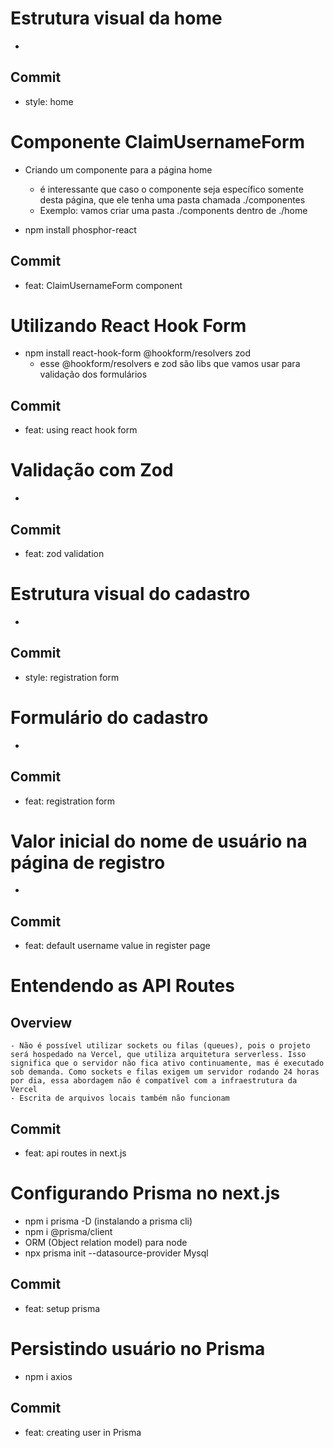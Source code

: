 # Estrutura visual da home
-

## Commit

- style: home

# Componente ClaimUsernameForm

- Criando um componente para a página home
    - é interessante que caso o componente seja específico somente desta página, que ele tenha uma pasta chamada ./componentes
    - Exemplo: vamos criar uma pasta ./components dentro de ./home

- npm install phosphor-react
## Commit

- feat: ClaimUsernameForm component

# Utilizando React Hook Form

- npm install react-hook-form @hookform/resolvers zod
    - esse @hookform/resolvers e zod são libs que vamos usar para validação dos formulários

## Commit

- feat: using react hook form

# Validação com Zod

-

## Commit
 
- feat: zod validation

# Estrutura visual do cadastro

-

## Commit

- style: registration form

# Formulário do cadastro

-

## Commit

- feat: registration form

# Valor inicial do nome de usuário na página de registro

-

## Commit

- feat: default username value in register page

# Entendendo as API Routes

## Overview
    - Não é possível utilizar sockets ou filas (queues), pois o projeto será hospedado na Vercel, que utiliza arquitetura serverless. Isso significa que o servidor não fica ativo continuamente, mas é executado sob demanda. Como sockets e filas exigem um servidor rodando 24 horas por dia, essa abordagem não é compatível com a infraestrutura da Vercel
    - Escrita de arquivos locais também não funcionam

## Commit

- feat: api routes in next.js

# Configurando Prisma no next.js

- npm i prisma -D (instalando a prisma cli)
- npm i @prisma/client
- ORM (Object relation model) para node
- npx prisma init --datasource-provider Mysql

## Commit

- feat: setup prisma

# Persistindo usuário no Prisma

- npm i axios

## Commit

- feat: creating user in Prisma